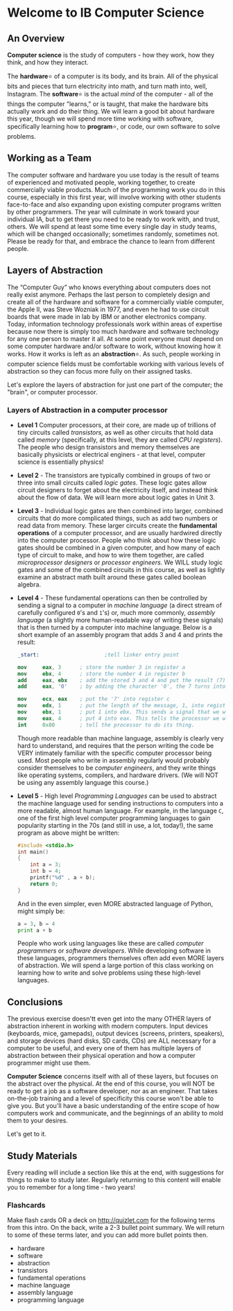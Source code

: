 # Welcome to IB Computer Science

## An Overview

**Computer science** is the study of computers - how they work, how they think, and how they interact.

The **hardware**:star: of a computer is its body, and its brain. All of the physical bits and pieces that turn electricity into math, and turn math into, well, Instagram. The **software**:star: is the actual *mind* of the computer - all of the things the computer "learns," or is taught, that make the hardware bits actually work and do their thing. We will learn a good bit about hardware this year, though we will spend more time working with software, specifically learning how to **program**:star:, or code, our own software to solve problems.

## Working as a Team

 The computer software and hardware you use today is the result of teams of experienced and motivated people, working together, to create commercially viable products. Much of the programming work you do in this course, especially in this first year, will involve working with other students face-to-face and also expanding upon existing computer programs written by other programmers. The year will culminate in work toward your individual IA, but to get there you need to be ready to work with, and trust, others. We will spend at least some time every single day in study teams, which will be changed occasionally; sometimes randomly, sometimes not. Please be ready for that, and embrace the chance to learn from different people.

## Layers of Abstraction

The “Computer Guy” who knows everything about computers does not really exist anymore. Perhaps the last person to completely design and create all of the hardware and software for a commercially viable computer, the Apple II, was Steve Wozniak in 1977, and even he had to use circuit boards that were made in lab by IBM or another electronics company. Today, information technology professionals work within areas of expertise because now there is simply too much hardware and software technology for any one person to master it all. At some point everyone must depend on some computer hardware and/or software to work, without knowing how it works. How it works is left as an **abstraction**:star:. As such, people working in computer science fields must be comfortable working with various levels of abstraction so they can focus more fully on their assigned tasks.

Let's explore the layers of abstraction for just one part of the computer; the "brain", or computer processor. 

### Layers of Abstraction in a computer processor

- **Level 1** Computer processors, at their core, are made up of trillions of tiny circuits called *transistors,* as well as other circuits that hold data called *memory* (specifically, at this level, they are called *CPU registers*). The people who design transistors and memory themselves are basically physicists or electrical enginers - at that level, computer science is essentially physics! 
  
- **Level 2** - The transistors are typically combined in groups of two or three into small circuits called *logic gates*. These logic gates allow circuit designers to forget about the electricity itself, and instead think about the flow of data. We will learn more about logic gates in Unit 3.
  
- **Level 3** - Individual logic gates are then combined into larger, combined circuits that do more complicated things, such as add two numbers or read data from memory. These larger circuits create the **fundamental operations** of a computer processor, and are usually hardwired directly into the computer processor. People who think about how these logic gates should be combined in a given computer, and how many of each type of circuit to make, and how to wire them together, are called *microprocessor designers* or *processor engineers*. We WILL study logic gates and some of the combined circuits in this course, as well as lightly examine an abstract math built around these gates called boolean algebra.

- **Level 4** - These fundamental operations can then be controlled by sending a signal to a computer in *machine language* (a direct stream of carefully configured `0`'s and `1`'s) or, much more commonly, *assembly language* (a slightly more human-readable way of writing these signals) that is then turned by a computer into machine language. Below is a short example of an assembly program that adds 3 and 4 and prints the result:

	```nasm
	_start:                     ;tell linker entry point

	mov     eax, 3  	; store the number 3 in register a
	mov     ebx, 4		; store the number 4 in register b
	add     eax, ebx    ; add the stored 3 and 4 and put the result (7) in register a
	add     eax, '0'	; by adding the character '0', the 7 turns into printable '7'

	mov     ecx, eax	; put the '7' into register c
	mov     edx, 1		; put the length of the message, 1, into register d
	mov     ebx, 1      ; put 1 into ebx. This sends a signal that we will want to print on the screen, not elsewhere.
	mov     eax, 4      ; put 4 into eax. This tells the processor we want to actually write something.
	int     0x80        ; tell the processor to do its thing.
	```

	Though more readable than machine language, assembly is clearly very hard to understand, and requires that the person writing the code be VERY intimately familiar with the specific computer processor being used. Most people who write in assembly regularly would probably consider themselves to be *computer engineers*, and they write things like operating systems, compilers, and hardware drivers. (We will NOT be using any assembly language this course.)

- **Level 5** - High level *Programming Languages* can be used to abstract the machine language used for sending instructions to computers into a more readable, almost human language. For example, in the language `C`, one of the first high level computer programming languages to gain popularity starting in the 70s (and still in use, a lot, today!), the same program as above might be written:

	```c
	#include <stdio.h>
	int main()
	{
		int a = 3;
		int b = 4;
		printf("%d" , a + b);
		return 0;
	}
	```

	And in the even simpler, even MORE abstracted language of Python, might simply be:

	```Python
	a = 3, b = 4
	print a + b
	```

	People who work using languages like these are called *computer programmers* or *software developers*. While developing software in these languages, programmers themselves often add even MORE layers of abstraction. We will spend a large portion of this class working on learning how to write and solve problems using these high-level languages.

## Conclusions

The previous exercise doesn'tt even get into the many OTHER layers of abstraction inherent in working with modern computers. Input devices (keyboards, mice, gamepads), output devices (screens, printers, speakers), and storage devices (hard disks, SD cards, CDs) are ALL necessary for a computer to be useful, and every one of them has multiple layers of abstraction between their physical operation and how a computer programmer might use them.

**Computer Science** concerns itself with all of these layers, but focuses on the abstract over the physical. At the end of this course, you will NOT be ready to get a job as a software developer, nor as an engineer. That takes on-the-job training and a level of specificity this course won't be able to give you. But you'll have a basic understanding of the entire scope of how computers work and communicate, and the beginnings of an ability to mold them to your desires. 

Let's get to it.

## Study Materials

Every reading will include a section like this at the end, with suggestions for things to make to study later. Regularly returning to this content will enable you to remember for a long time - two years!

### Flashcards
Make flash cards OR a deck on http://quizlet.com for the following terms from this intro. On the back, write a 2-3 bullet point summary. We will return to some of these terms later, and you can add more bullet points then.

* hardware
* software
* abstraction
* transistors
* fundamental operations
* machine language
* assembly language
* programming language